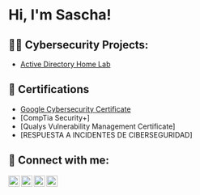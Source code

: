 <h1>Hi, I'm Sascha! 

<h2>👨‍💻 Cybersecurity Projects:</h2>

- [Active Directory Home Lab](https://github.com/Mowbagz/LABURL)

<h2>📄 Certifications </h2>

- [Google Cybersecurity Certificate](https://www.credly.com/badges/774ca6a3-6758-4fc7-83bd-c3081acedb85/linked_in?t=se5hxw)
- [CompTia Security+]
- [Qualys Vulnerability Management Certificate]
- [RESPUESTA A INCIDENTES DE CIBERSEGURIDAD] 

<h2> 🤳 Connect with me:</h2>

[<img align="left" alt="SaschaAegerter | YouTube" width="22px" src="https://cdn.jsdelivr.net/npm/simple-icons@v3/icons/youtube.svg" />][youtube]
[<img align="left" alt="SaschaAegerter | x" width="22px" src="https://cdn.jsdelivr.net/npm/simple-icons@v3/icons/twitter.svg" />][x]
[<img align="left" alt="SaschaAegerter | LinkedIn" width="22px" src="https://cdn.jsdelivr.net/npm/simple-icons@v3/icons/linkedin.svg" />][linkedin]
[<img align="left" alt="SaschaAegerter | Instagram" width="22px" src="https://cdn.jsdelivr.net/npm/simple-icons@v3/icons/instagram.svg" />][instagram]

[x]: https://x.com/mowbagzbadpantz
[youtube]: https://www.youtube.com/c/joshmadakor
[instagram]: https://www.instagram.com/mowbagz_badpantz/
[linkedin]: www.linkedin.com/in/sascha-aegerter

<!--

- 🔭 I’m currently working on ...
- 🌱 I’m currently learning ...
- 👯 I’m looking to collaborate on ...
- 🤔 I’m looking for help with ...
- 💬 Ask me about ...
- 📫 How to reach me: ...
- 😄 Pronouns: ...
- ⚡ Fun fact: ...
-->
